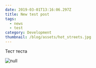 ```yaml
---
date: 2019-03-01T13:16:06.297Z
title: New test post
tags:
  - news
  - test
category: Development
thumbnail: /blog/assets/hot_streets.jpg
---
```

Тест теста

![null](/blog/assets/img3.png)
